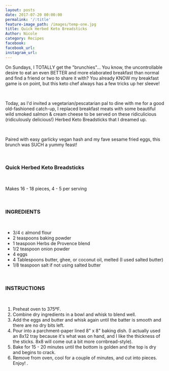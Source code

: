 ```yaml
---
layout: posts
date: 2017-07-20 00:00:00
permalink: '/:title'
feature-image_path: /images/temp-one.jpg
title: Quick Herbed Keto Breadsticks
Author: Nicole
category: Recipes
facebook:
facebook_url:
instagram_url:
---
```


On Sundays, I TOTALLY get the "brunchies"... You know, the uncontrollable desire to eat an even BETTER and more elaborated breakfast than normal and find a friend or two to share it with? You already KNOW my breakfast game is on point, but this keto chef always has a few tricks up her sleeve!

&nbsp;

Today, as I'd invited a vegetarian/pescatarian pal to dine with me for a good old-fashioned catch-up, I replaced breakfast meats with some beautiful wild smoked salmon & cream cheese to be served on these ridiculicious (ridiculously delicious!) Herbed Keto Breadsticks that I dreamed up.

&nbsp;

Paired with easy garlicky vegan hash and my fave sesame fried eggs, this brunch was SUCH a yummy feast!

&nbsp;

### Quick Herbed Keto Breadsticks

&nbsp;

Makes 16 - 18 pieces, 4 - 5 per serving

&nbsp;

### INGREDIENTS&nbsp;

&nbsp;

* 3/4 c almond flour
* 2 teaspoons baking powder
* 1 teaspoon Herbs de Provence blend
* 1/2 teaspoon onion powder
* 4 eggs
* 4 Tablespoons butter, ghee, or coconut oil, melted (I used salted butter)
* 1/8 teaspoon salt if not using salted butter

&nbsp;

### INSTRUCTIONS

&nbsp;

1. Preheat oven to 375&ordm;F.
2. Combine dry ingredients in a bowl and whisk to blend well.
3. Add the eggs and butter and whisk again until the batter is smooth and there are no dry bits left.
4. Pour into a parchment-paper lined 8" x 8" baking dish. (I actually used an 8x12 tray because it's what was on hand, and I like the thickness of the sticks. 8x8 will come out a bit more cornbread-style).
5. Bake for 15 - 20 minutes until the bottom is golden and the top is dry and begins to crack.
6. Remove from oven, cool for a couple of minutes, and cut into pieces. Enjoy! .